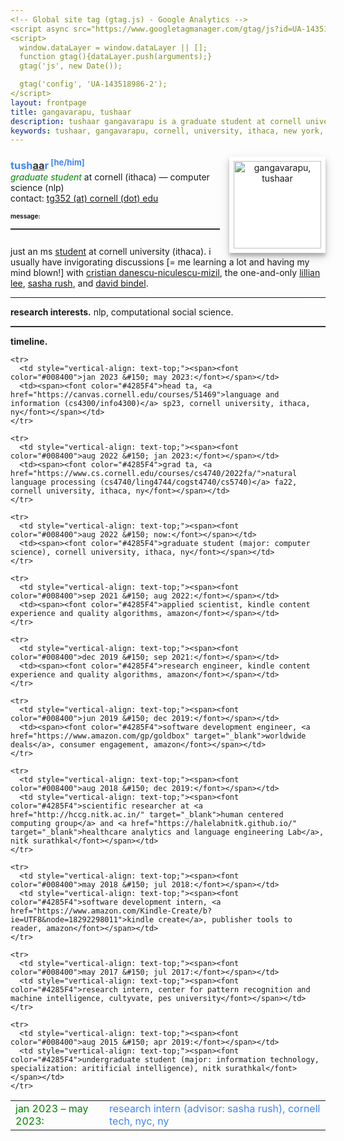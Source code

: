 ```yaml
---
<!-- Global site tag (gtag.js) - Google Analytics -->
<script async src="https://www.googletagmanager.com/gtag/js?id=UA-143518986-2"></script>
<script>
  window.dataLayer = window.dataLayer || [];
  function gtag(){dataLayer.push(arguments);}
  gtag('js', new Date());

  gtag('config', 'UA-143518986-2');
</script>
layout: frontpage
title: gangavarapu, tushaar
description: tushaar gangavarapu is a graduate student at cornell university, ithaca, NY. 
keywords: tushaar, gangavarapu, cornell, university, ithaca, new york, ny, amazon, nitk, graduate, student, applied, scientist, research, engineer, nlp, ml, ai, dl
---
```


<style type="text/css">
  hr.style {
    border: 0;
    height: 1px;
    background-image: linear-gradient(to right, rgba(0, 0, 0, 0), rgba(0, 0, 0, 0.2), rgba(0, 0, 0, 0));
  }

  hr.normal {
    border: 0;
    height: 0;
    border-top: 1px solid rgba(0, 0, 0, 0.2);
    border-bottom: 1px solid rgba(255, 255, 255, 0.2);
  }

  img.profile {
    background-color: #fff;
    padding: 7px;
    float: right;
    width: 140px;
    height: auto!important;
    box-shadow: 0 5px 5px 0 rgba(0, 0, 0, 0.2), 0 6px 15px 0 rgba(0, 0, 0, 0.19);
    text-align: center;
  }

  h3 {
    display:inline;
  }
</style>

<div>
  <p style="margin-bottom:0.5cm;"></p>
  <img class="profile" src="../assets/images/tushaar_cap.jpg" style="margin-left:15px;" title="tushaar gangavarapu" alt="gangavarapu, tushaar">
  <font color="#4285F4"><h3>tush<font color="#333333"><u>aa</u></font>r<sup><font size="2"> [he/him]</font></sup></h3></font>
  <!-- <font size="2">[<a href="https://en.wikipedia.org/wiki/International_Phonetic_Alphabet">IPA</a>: θʰ υʃ ɑr] [pronouns: he/him/his]</font><br/></font> -->
  <br/><i><font color="#008400">graduate student</font></i> at cornell (ithaca) &#151; computer science (nlp)
  <!-- <p style="margin-bottom:0.2cm;"></p><i><font color="#008400">(Ex-)Applied Scientist</font></i> (machine learning) at Automated Quality Assistance (AQuA) &#151; Kindle Content Experience and Quality Algorithms, Amazon.com, Inc.
  <br/><i><font color="#008400">Scientific Researcher</font></i> at Human Centered Computer Group (HCCG) and Healthcare Analytics and Language Engineering (HALE) Lab -->
  <br/>contact: <a href="mailto:tg352@cornell.edu" style="height:15px"> tg352 (at) cornell (dot) edu </a>
  <p style="margin-bottom:0.3cm;"></p>
  <font size="1.99999"><b>message: </b></font><font size="2"></font><hr class="normal">

<p style="margin-bottom:0.7cm;"></p><p>
    just an ms <a href="https://xkcd.com/557/">student</a> at cornell university (ithaca). i usually have invigorating discussions [= me learning a lot and having my mind blown!] with <a href="https://www.cs.cornell.edu/~cristian/">cristian danescu-niculescu-mizil</a>, the one-and-only <a href="https://www.cs.cornell.edu/home/llee/">lillian lee</a>, <a href="https://rush-nlp.com/">sasha rush</a>, and <a href="https://www.cs.cornell.edu/~bindel/">david bindel</a>.

</p><hr class="style">

<p>
    <b>research interests.</b> nlp, computational social science.
  </p><hr class="normal">

  <b>timeline.</b><p style="margin-bottom:0.25cm;"></p>
  <table border="0" width="100%" style="vertical-align: text-top;">
  <colgroup><col width="150px"></colgroup>
  <tbody>
    <tr>
      <td style="vertical-align: text-top;"><span><font color="#008400">jan 2023 &#150; may 2023:</font></span></td>
      <td><span><font color="#4285F4">research intern (advisor: sasha rush), cornell tech, nyc, ny</font></span></td>
    </tr>

    <tr>
      <td style="vertical-align: text-top;"><span><font color="#008400">jan 2023 &#150; may 2023:</font></span></td>
      <td><span><font color="#4285F4">head ta, <a href="https://canvas.cornell.edu/courses/51469">language and information (cs4300/info4300)</a> sp23, cornell university, ithaca, ny</font></span></td>
    </tr>

    <tr>
      <td style="vertical-align: text-top;"><span><font color="#008400">aug 2022 &#150; jan 2023:</font></span></td>
      <td><span><font color="#4285F4">grad ta, <a href="https://www.cs.cornell.edu/courses/cs4740/2022fa/">natural language processing (cs4740/ling4744/cogst4740/cs5740)</a> fa22, cornell university, ithaca, ny</font></span></td>
    </tr>
    
    <tr>
      <td style="vertical-align: text-top;"><span><font color="#008400">aug 2022 &#150; now:</font></span></td>
      <td><span><font color="#4285F4">graduate student (major: computer science), cornell university, ithaca, ny</font></span></td>
    </tr>
    
    <tr>
      <td style="vertical-align: text-top;"><span><font color="#008400">sep 2021 &#150; aug 2022:</font></span></td>
      <td><span><font color="#4285F4">applied scientist, kindle content experience and quality algorithms, amazon</font></span></td>
    </tr>
    
    <tr>
      <td style="vertical-align: text-top;"><span><font color="#008400">dec 2019 &#150; sep 2021:</font></span></td>
      <td><span><font color="#4285F4">research engineer, kindle content experience and quality algorithms, amazon</font></span></td>
    </tr>
    
    <tr>
      <td style="vertical-align: text-top;"><span><font color="#008400">jun 2019 &#150; dec 2019:</font></span></td>
      <td><span><font color="#4285F4">software development engineer, <a href="https://www.amazon.com/gp/goldbox" target="_blank">worldwide deals</a>, consumer engagement, amazon</font></span></td>
    </tr>
    
    <tr>
      <td style="vertical-align: text-top;"><span><font color="#008400">aug 2018 &#150; dec 2019:</font></span></td>
      <td style="vertical-align: text-top;"><span><font color="#4285F4">scientific researcher at <a href="http://hccg.nitk.ac.in/" target="_blank">human centered computing group</a> and <a href="https://halelabnitk.github.io/" target="_blank">healthcare analytics and language engineering Lab</a>, nitk surathkal</font></span></td>
    </tr>
    
    <tr>
      <td style="vertical-align: text-top;"><span><font color="#008400">may 2018 &#150; jul 2018:</font></span></td>
      <td style="vertical-align: text-top;"><span><font color="#4285F4">software development intern, <a href="https://www.amazon.com/Kindle-Create/b?ie=UTF8&node=18292298011">kindle create</a>, publisher tools to reader, amazon</font></span></td>
    </tr>
    
    <tr>
      <td style="vertical-align: text-top;"><span><font color="#008400">may 2017 &#150; jul 2017:</font></span></td>
      <td style="vertical-align: text-top;"><span><font color="#4285F4">research intern, center for pattern recognition and machine intelligence, cultyvate, pes university</font></span></td>
    </tr>
    
    <tr>
      <td style="vertical-align: text-top;"><span><font color="#008400">aug 2015 &#150; apr 2019:</font></span></td>
      <td style="vertical-align: text-top;"><span><font color="#4285F4">undergraduate student (major: information technology, specialization: aritificial intelligence), nitk surathkal</font></span></td>
    </tr>

</tbody>
</table>

</div>
